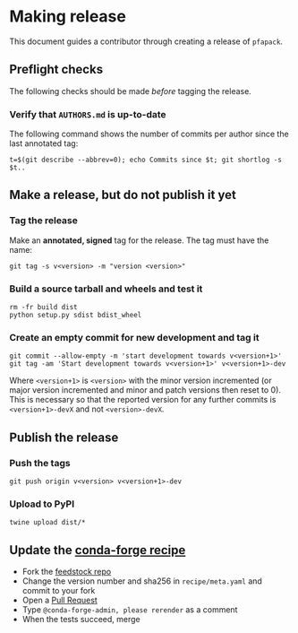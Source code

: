 # Making release

This document guides a contributor through creating a release of `pfapack`.


## Preflight checks

The following checks should be made *before* tagging the release.


### Verify that `AUTHORS.md` is up-to-date

The following command shows the number of commits per author since the last
annotated tag:
```
t=$(git describe --abbrev=0); echo Commits since $t; git shortlog -s $t..
```

## Make a release, but do not publish it yet


### Tag the release

Make an **annotated, signed** tag for the release. The tag must have the name:
```
git tag -s v<version> -m "version <version>"
```

### Build a source tarball and wheels and test it

```
rm -fr build dist
python setup.py sdist bdist_wheel
```

### Create an empty commit for new development and tag it
```
git commit --allow-empty -m 'start development towards v<version+1>'
git tag -am 'Start development towards v<version+1>' v<version+1>-dev
```

Where `<version+1>` is `<version>` with the minor version incremented
(or major version incremented and minor and patch versions then reset to 0).
This is necessary so that the reported version for any further commits is
`<version+1>-devX` and not `<version>-devX`.


## Publish the release

### Push the tags
```
git push origin v<version> v<version+1>-dev
```

### Upload to PyPI

```
twine upload dist/*
```


## Update the [conda-forge recipe](https://github.com/conda-forge/adaptive-scheduler-feedstock)

* Fork the [feedstock repo](https://github.com/conda-forge/adaptive-scheduler-feedstock)
* Change the version number and sha256 in `recipe/meta.yaml` and commit to your fork
* Open a [Pull Request](https://github.com/conda-forge/adaptive-scheduler-feedstock/compare)
* Type `@conda-forge-admin, please rerender` as a comment
* When the tests succeed, merge
